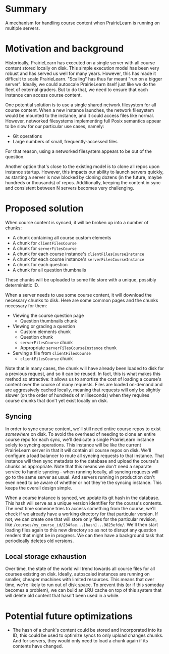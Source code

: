 # Summary

A mechanism for handling course content when PrairieLearn is running on multiple servers. 

# Motivation and background

Historically, PrairieLearn has executed on a single server with all course content stored locally on disk. This simple execution model has been very robust and has served us well for many years. However, this has made it difficult to scale PrairieLearn. "Scaling" has thus far meant "run on a bigger server". Ideally, we could autoscale PrairieLearn itself just like we do the fleet of external graders. But to do that, we need to ensure that each instance can access course content.

One potential solution is to use a single shared network filesystem for all course content. When a new instance launches, the network filesystem would be mounted to the instance, and it could access files like normal. However, networked filesystems implementing full Posix semantics appear to be slow for our particular use cases, namely:

* Git operations
* Large numbers of small, frequently-accessed files

For that reason, using a networked filesystem appears to be out of the question.

Another option that's close to the existing model is to clone all repos upon instance startup. However, this impacts our ability to launch servers quickly, as starting a server is now blocked by cloning dozens (in the future, maybe hundreds or thousands) of repos. Additionally, keeping the content in sync and consistent between N servers becomes very challenging.

# Proposed solution

When course content is synced, it will be broken up into a number of chunks:

* A chunk containing all course custom elements
* A chunk for `clientFilesCourse`
* A chunk for `serverFilesCourse`
* A chunk for each course instance's `clientFilesCourseInstance`
* A chunk for each course instance's `serverFilesCourseInstance`
* A chunk for each question
* A chunk for all question thumbnails

These chunks will be uploaded to some file store with a unique, possibly deterministic ID.

When a server needs to use some course content, it will download the necessary chunks to disk. Here are some common pages and the chunks necessary for them:

* Viewing the course question page
  * Question thumbnails chunk
* Viewing or grading a question
  * Custom elements chunk
  * Question chunk
  * `serverFilesCourse` chunk
  * Appropriate `serverFilesCourseInstance` chunk
* Serving a file from `clientFilesCourse`
  * `clientFilesCourse` chunk

Note that in many cases, the chunk will have already been loaded to disk for a previous request, and so it can be reused. In fact, this is what makes this method so attractive: it allows us to amortize the cost of loading a course's content over the course of many requests. Files are loaded on-demand and are aggressively cached locally, meaning that requests will only be slightly slower (on the order of hundreds of milliseconds) when they requires course chunks that don't yet exist locally on disk.

## Syncing

In order to sync course content, we'll still need entire course repos to exist *somewhere* on disk. To avoid the overhead of needing to clone an entire course repo for each sync, we'll dedicate a single PrairieLearn instance solely to syncing operations. This instance will be like the current PrairieLearn server in that it will contain all course repos on disk. We'll configure a load balancer to route all syncing requests to that instance. That instance will then sync metadata to the database and upload the course's chunks as appropriate. Note that this means we don't need a separate service to handle syncing - when running locally, all syncing requests will go to the same server as usual. And servers running in production don't even need to be aware of whether or not they're the syncing instance. This keeps the overall design simple.

When a course instance is synced, we update its git hash in the database. This hash will serve as a unique version identifier for the course's contents. The next time someone tries to access something from the course, we'll check if we already have a working directory for that particular version. If not, we can create one that will store only files for the particular revision, like `/courses/my_course_id/234fae...[hash]...9823efde/`. We'll then start loading files again to this new directory so as not to disrupt any question renders that might be in progress. We can then have a background task that periodically deletes old versions.

## Local storage exhaustion

Over time, the state of the world will trend towards all course files for all courses existing on disk. Ideally, autoscaled instances are running on smaller, cheaper machines with limited resources. This means that over time, we're likely to run out of disk space. To prevent this (or if this someday becomes a problem), we can build an LRU cache on top of this system that will delete old content that hasn't been used in a while.

# Potential future optimizations

* The hash of a chunk's content could be stored and incorporated into its ID; this could be used to optimize syncs to only upload changes chunks. And for servers, they would only need to load a chunk again if its contents have changed.
